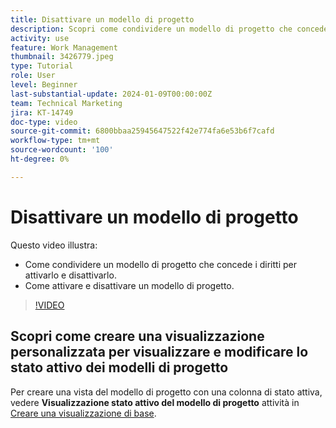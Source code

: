```yaml
---
title: Disattivare un modello di progetto
description: Scopri come condividere un modello di progetto che concede i diritti per attivarlo e disattivarlo e come attivare e disattivare un modello di progetto.
activity: use
feature: Work Management
thumbnail: 3426779.jpeg
type: Tutorial
role: User
level: Beginner
last-substantial-update: 2024-01-09T00:00:00Z
team: Technical Marketing
jira: KT-14749
doc-type: video
source-git-commit: 6800bbaa25945647522f42e774fa6e53b6f7cafd
workflow-type: tm+mt
source-wordcount: '100'
ht-degree: 0%

---
```


# Disattivare un modello di progetto

Questo video illustra:

* Come condividere un modello di progetto che concede i diritti per attivarlo e disattivarlo.
* Come attivare e disattivare un modello di progetto.

>[!VIDEO](https://video.tv.adobe.com/v/3426779/?quality=12&learn=on)

## Scopri come creare una visualizzazione personalizzata per visualizzare e modificare lo stato attivo dei modelli di progetto

Per creare una vista del modello di progetto con una colonna di stato attiva, vedere **Visualizzazione stato attivo del modello di progetto** attività in [Creare una visualizzazione di base](https://experienceleague.adobe.com/docs/workfront-learn/tutorials-workfront/reporting/basic-reporting/create-a-basic-view.html?lang=en).
